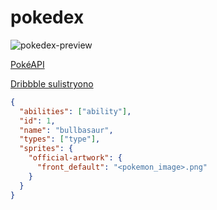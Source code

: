 # pokedex

![pokedex-preview](https://github.com/user-attachments/assets/40cf864e-bf74-42ac-8f4a-bd4171dffa97)

[PokéAPI](https://pokeapi.co/)

[Dribbble sulistryono](https://dribbble.com/shots/16833947-Mobile-Pokedex-App-Design-Exploration)

```json
{
  "abilities": ["ability"],
  "id": 1,
  "name": "bullbasaur",
  "types": ["type"],
  "sprites": {
    "official-artwork": {
      "front_default": "<pokemon_image>.png"
    }
  }
}
```

